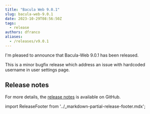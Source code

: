 ```yaml
---
title: "Bacula Web 9.0.1"
slug: bacula-web-9.0.1
date: 2023-10-29T08:56:50Z
tags:
  - release
authors: dfranco
aliases:
  - /releases/v9.0.1
---
```


I'm pleased to announce that Bacula-Web 9.0.1 has been released.

<!-- truncate -->

This is a minor bugfix release which address an issue with hardcoded username in user settings page.

## Release notes

For more details, the [release notes](https://github.com/bacula-web/bacula-web/releases/tag/v9.0.1) is available on GitHub.

import ReleaseFooter from '../_markdown-partial-release-footer.mdx';

<ReleaseFooter />